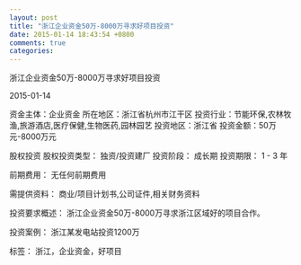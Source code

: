 ```yaml
---
layout: post
title: "浙江企业资金50万-8000万寻求好项目投资"
date: 2015-01-14 18:43:54 +0800
comments: true
categories: 
---
```

浙江企业资金50万-8000万寻求好项目投资



2015-01-14

资金主体：企业资金
所在地区：浙江省杭州市江干区
投资行业：节能环保,农林牧渔,旅游酒店,医疗保健,生物医药,园林园艺
投资地区：浙江省
投资金额：50万元-8000万元

股权投资
股权投资类型：
                            独资/投资建厂 
                                                                                投资阶段：
                            成长期 
                                                                                                                                        投资期限：
                            1 - 3 年

前期费用：
无任何前期费用

需提供资料：
商业/项目计划书,公司证件,相关财务资料

投资要求概述：
浙江企业资金50万-8000万寻求浙江区域好的项目合作。

投资案例：
浙江某发电站投资1200万

标签：
浙江，企业资金，好项目

